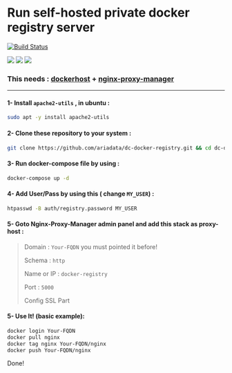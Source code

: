 # Run self-hosted private docker registry server
[![Build Status](https://files.ariadata.co/file/ariadata_logo.png)](https://ariadata.co)

![](https://img.shields.io/github/stars/ariadata/dc-docker-registry.svg)
![](https://img.shields.io/github/watchers/ariadata/dc-docker-registry.svg)
![](https://img.shields.io/github/forks/ariadata/dc-docker-registry.svg)

### This needs : [dockerhost](https://github.com/ariadata/dockerhost-sh) + [nginx-proxy-manager](https://github.com/ariadata/dc-nginxproxymanager)

---
#### 1- Install `apache2-utils` , in ubuntu :
```sh
sudo apt -y install apache2-utils
```
#### 2- Clone these repository to your system :
```sh
git clone https://github.com/ariadata/dc-docker-registry.git && cd dc-docker-registry && rm -rf .git
```
#### 3- Run docker-compose file by using :
```sh
docker-compose up -d
```
#### 4- Add User/Pass by using this ( change `MY_USER`) :
```sh
htpasswd -B auth/registry.password MY_USER
```
#### 5- Goto Nginx-Proxy-Manager admin panel and add this stack as proxy-host :
> Domain : `Your-FQDN` you must pointed it before!
> 
> Schema : `http`
> 
> Name or IP : `docker-registry`
> 
> Port : `5000`
>
> Config SSL Part

#### 5- Use It! (basic example): 
```sh
docker login Your-FQDN
docker pull nginx
docker tag nginx Your-FQDN/nginx
docker push Your-FQDN/nginx
```

Done!
